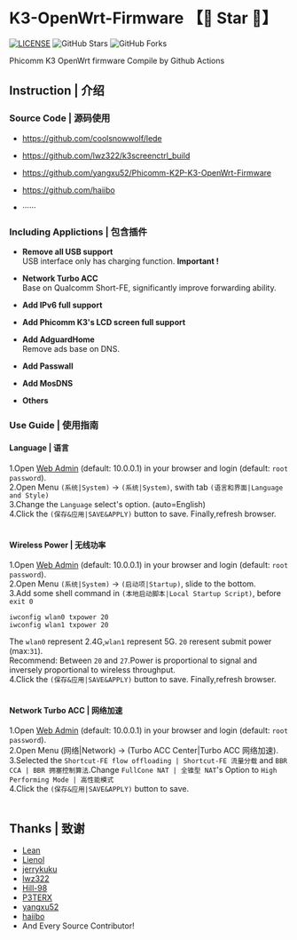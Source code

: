 
# K3-OpenWrt-Firmware 【🌟 Star 🌟】
[![LICENSE](https://img.shields.io/github/license/mashape/apistatus.svg?style=flat-square&label=LICENSE)](https://github.com/JE668/Phicomm-K3-LEDE-Firmware-Lean/blob/master/LICENSE)
![GitHub Stars](https://img.shields.io/github/stars/JE668/Phicomm-K3-LEDE-Firmware-Lean.svg?style=flat-square&label=Stars&logo=github)
![GitHub Forks](https://img.shields.io/github/forks/JE668/Phicomm-K3-LEDE-Firmware-Lean.svg?style=flat-square&label=Forks&logo=github)

Phicomm K3 OpenWrt firmware Compile by Github Actions


## Instruction | 介绍


### Source Code | 源码使用

- https://github.com/coolsnowwolf/lede

- https://github.com/lwz322/k3screenctrl_build

- https://github.com/yangxu52/Phicomm-K2P-K3-OpenWrt-Firmware

- https://github.com/haiibo

- ······


### Including Applictions | 包含插件

- **Remove all USB support**  
USB interface only has charging function. **Important !**  

- **Network Turbo ACC**  
Base on Qualcomm Short-FE, significantly improve forwarding ability. 

- **Add IPv6 full support**  

- **Add Phicomm K3's LCD screen full support**  

- **Add AdguardHome**  
Remove ads base on DNS.

- **Add Passwall**  

- **Add MosDNS**  

- **Others**


### Use Guide | 使用指南  
#### **Language | 语言**  
1.Open [Web Admin](http://10.0.0.1) (default: 10.0.0.1) in your browser and login (default: `root` `password`).  
2.Open Menu `(系统|System)` -> `(系统|System)`, swith tab `(语言和界面|Language and Style)`  
3.Change the `Language` select's option. (auto=English)  
4.Click the `(保存&应用|SAVE&APPLY)` button to save. Finally,refresh browser.   
&emsp;

#### **Wireless Power | 无线功率**  
1.Open [Web Admin](http://10.0.0.1) (default: 10.0.0.1) in your browser and login (default: `root` `password`).  
2.Open Menu `(系统|System)` -> `(启动项|Startup)`, slide to the bottom.  
3.Add some shell command in `(本地启动脚本|Local Startup Script)`, before `exit 0`  
```shell
iwconfig wlan0 txpower 20
iwconfig wlan1 txpower 20
```  
The `wlan0` represent 2.4G,`wlan1` represent 5G. `20` reresent submit power (max:`31`).  
Recommend: Between `20` and `27`.Power is proportional to signal and inversely proportional to wireless throughput.  
4.Click the `(保存&应用|SAVE&APPLY)` button to save. Finally,refresh browser.  
&emsp;

#### **Network Turbo ACC | 网络加速**  
1.Open [Web Admin](http://10.0.0.1) (default: 10.0.0.1) in your browser and login (default: `root` `password`).  
2.Open Menu (网络|Network) -> (Turbo ACC Center|Turbo ACC 网络加速).  
3.Selected the `Shortcut-FE flow offloading | Shortcut-FE 流量分载` and `BBR CCA | BBR 拥塞控制算法`.Change `FullCone NAT | 全锥型 NAT`'s Option to `High Performing Mode | 高性能模式`  
4.Click the `(保存&应用|SAVE&APPLY)` button to save.  
&emsp;


## Thanks | 致谢

- [Lean](https://github.com/coolsnowwolf)
- [Lienol](https://github.com/Lienol)
- [jerrykuku](https://github.com/jerrykuku)
- [lwz322](https://github.com/lwz322)
- [Hill-98](https://github.com/Hill-98)
- [P3TERX](https://github.com/P3TERX)
- [yangxu52](https://github.com/yangxu52)
- [haiibo](https://github.com/haiibo)
- And Every Source Contributor!
